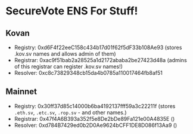 # SecureVote ENS For Stuff!

## Kovan

* Registry: 0xd6F4f22eeC158c434b17d01f62f5dF33b108Ae93 (stores .kov.sv names and allows admin of them)
* Registrar: 0xac9f51bab2a28525a1d2172ababa2be27423d48a (admins of this registrar can register .kov.sv names!)
* Resolver: 0xc8c73829348cb15da4b0785a110017464fb8af51

## Mainnet

* Registry: 0x30ff37d85c14000b6ba4192137fff59a3c22211f (stores `.eth.sv`, `.etc.sv`, `.rop.sv` - and other names.)
* Registrar: 0x47f4A6B393a352f5e8De2bDe89Fa121e00A4835E ()
* Resolver: 0xd784B7429ed0b2D0Ae9624bCFF1DE8D086f13Aa9 ()
